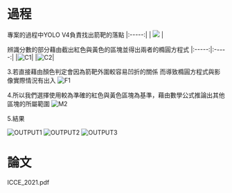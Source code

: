 # 過程
專案的過程中YOLO V4負責找出箭靶的落點
|:-----:|
| <img src=https://user-images.githubusercontent.com/52123003/170857813-892d5049-604d-4a80-9c89-52939810b6e6.jpg > |



辨識分數的部分藉由截出紅色與黃色的區塊並得出兩者的橢圓方程式
|:-----:|:-----:|
|![C1](https://user-images.githubusercontent.com/52123003/170857860-de8b9ec5-a71b-49c7-96bb-c66e5cf5f179.png)|
|![C2](https://user-images.githubusercontent.com/52123003/170857867-efe04d44-0f46-455d-8351-5699429bfffa.png)|


3.若直接藉由顏色判定會因為箭靶外圍較容易凹折的關係 而導致橢圓方程式與影像實際情況有出入
![F1](https://user-images.githubusercontent.com/52123003/170857943-ebb05f6b-ae8d-465c-821a-7c6cff7b98d6.png)


4.所以我們選擇使用較為準確的紅色與黃色區塊為基準，藉由數學公式推論出其他區塊的所屬範圍
![M2](https://user-images.githubusercontent.com/52123003/170858038-d9ce5db1-f930-45a5-b3b6-1139e5e644d5.png)


5.結果

![OUTPUT1](https://user-images.githubusercontent.com/52123003/170858116-76012102-9c8b-4233-bf1d-b83738b48375.png)
![OUTPUT2](https://user-images.githubusercontent.com/52123003/170858152-dbb5247d-4ea5-4d66-aee0-da6671853841.png)
![OUTPUT3](https://user-images.githubusercontent.com/52123003/170858269-34dd9b26-9444-448e-8e6f-02c01eecca5e.png)


# 論文
ICCE_2021.pdf
